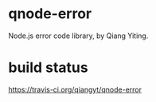 # qnode-error
Node.js error code library, by Qiang Yiting.

# build status
https://travis-ci.org/qiangyt/qnode-error
